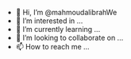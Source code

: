 - 👋 Hi, I’m @mahmoudalibrahWe
- 👀 I’m interested in ...
- 🌱 I’m currently learning ...
- 💞️ I’m looking to collaborate on ...
- 📫 How to reach me ...

<!---
mahmoudalibrahWe/mahmoudalibrahWe is a ✨ special ✨ repository because its `README.md` (this file) appears on your GitHub profile.
You can click the Preview link to take a look at your changes.
--->
